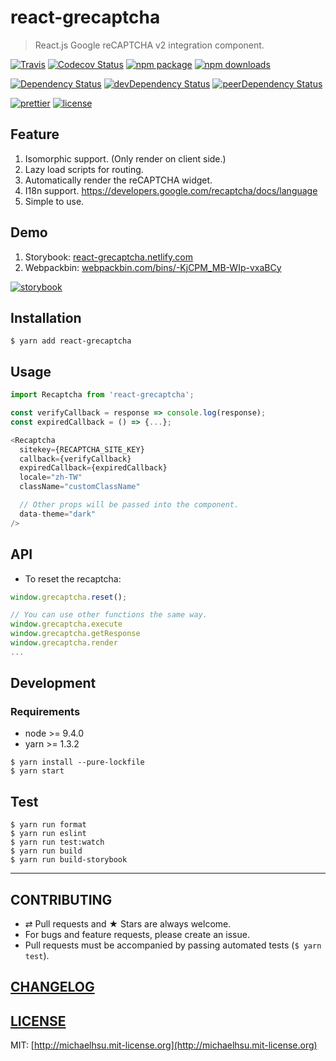 # react-grecaptcha

> React.js Google reCAPTCHA v2 integration component.

[![Travis][build-badge]][build]
[![Codecov Status][codecov-badge]][codecov]
[![npm package][npm-badge]][npm]
[![npm downloads][npm-downloads]][npm]

[![Dependency Status][dependency-badge]][dependency]
[![devDependency Status][devdependency-badge]][devdependency]
[![peerDependency Status][peerdependency-badge]][peerdependency]

[![prettier][prettier-badge]][prettier]
[![license][license-badge]][license]

## Feature

1. Isomorphic support. (Only render on client side.)
2. Lazy load scripts for routing.
3. Automatically render the reCAPTCHA widget.
4. I18n support. https://developers.google.com/recaptcha/docs/language
5. Simple to use.

## Demo

1. Storybook: [react-grecaptcha.netlify.com](https://react-grecaptcha.netlify.com)
2. Webpackbin: [webpackbin.com/bins/-KjCPM_MB-WIp-vxaBCy](https://www.webpackbin.com/bins/-KjCPM_MB-WIp-vxaBCy)

[![storybook](./docs/demo.png)](https://react-grecaptcha.netlify.com)

## Installation

```console
$ yarn add react-grecaptcha
```

## Usage

```js
import Recaptcha from 'react-grecaptcha';

const verifyCallback = response => console.log(response);
const expiredCallback = () => {...};

<Recaptcha
  sitekey={RECAPTCHA_SITE_KEY}
  callback={verifyCallback}
  expiredCallback={expiredCallback}
  locale="zh-TW"
  className="customClassName"

  // Other props will be passed into the component.
  data-theme="dark"
/>
```

## API

* To reset the recaptcha:

```js
window.grecaptcha.reset();

// You can use other functions the same way.
window.grecaptcha.execute
window.grecaptcha.getResponse
window.grecaptcha.render
...
```

## Development

### Requirements

* node >= 9.4.0
* yarn >= 1.3.2

```
$ yarn install --pure-lockfile
$ yarn start
```

## Test

```
$ yarn run format
$ yarn run eslint
$ yarn run test:watch
$ yarn run build
$ yarn run build-storybook
```

---

## CONTRIBUTING

* ⇄ Pull requests and ★ Stars are always welcome.
* For bugs and feature requests, please create an issue.
* Pull requests must be accompanied by passing automated tests (`$ yarn test`).

## [CHANGELOG](CHANGELOG.md)

## [LICENSE](LICENSE)

MIT: [http://michaelhsu.mit-license.org](http://michaelhsu.mit-license.org)

[build-badge]: https://img.shields.io/travis/evenchange4/react-grecaptcha/master.svg?style=flat-square
[build]: https://travis-ci.org/evenchange4/react-grecaptcha
[npm-badge]: https://img.shields.io/npm/v/react-grecaptcha.svg?style=flat-square
[npm]: https://www.npmjs.org/package/react-grecaptcha
[codecov-badge]: https://img.shields.io/codecov/c/github/evenchange4/react-grecaptcha.svg?style=flat-square
[codecov]: https://codecov.io/github/evenchange4/react-grecaptcha?branch=master
[npm-downloads]: https://img.shields.io/npm/dt/react-grecaptcha.svg?style=flat-square
[license-badge]: https://img.shields.io/npm/l/react-grecaptcha.svg?style=flat-square
[license]: http://michaelhsu.mit-license.org/
[dependency-badge]: https://david-dm.org/evenchange4/react-grecaptcha.svg?style=flat-square
[dependency]: https://david-dm.org/evenchange4/react-grecaptcha
[devdependency-badge]: https://david-dm.org/evenchange4/react-grecaptcha/dev-status.svg?style=flat-square
[devdependency]: https://david-dm.org/evenchange4/react-grecaptcha#info=devDependencies
[peerdependency-badge]: https://david-dm.org/evenchange4/react-grecaptcha/peer-status.svg?style=flat-square
[peerdependency]: https://david-dm.org/evenchange4/react-grecaptcha#info=peerDependencies
[prettier-badge]: https://img.shields.io/badge/styled_with-prettier-ff69b4.svg?style=flat-square
[prettier]: https://github.com/prettier/prettier
